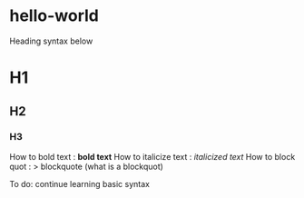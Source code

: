 # hello-world

Heading syntax below
# H1
## H2
### H3

How to bold text : **bold text**
How to italicize text : *italicized text*
How to block quot : > blockquote (what is a blockquot)

To do: continue learning basic syntax
